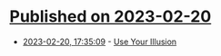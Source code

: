# [Published on 2023-02-20](index.md)

* [2023-02-20, 17:35:09](https://lobste.rs/s/lfwipb/use_your_illusion) - [Use Your Illusion](https://dansinker.com/posts/illusions/)
